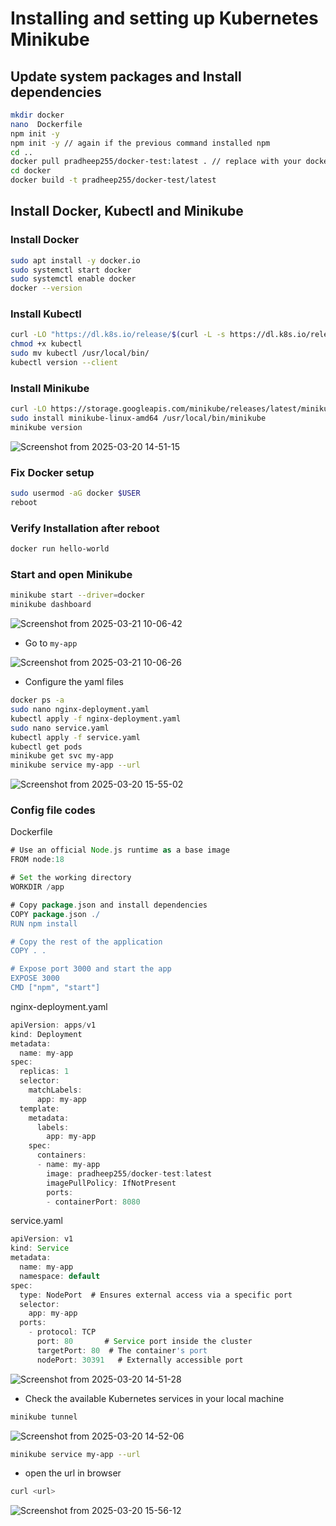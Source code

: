 # Installing and setting up Kubernetes Minikube

## Update system packages and Install dependencies

```bash
mkdir docker
nano  Dockerfile
npm init -y
npm init -y // again if the previous command installed npm
cd ..
docker pull pradheep255/docker-test:latest . // replace with your docker uid/repo:image_tag
cd docker
docker build -t pradheep255/docker-test/latest
```
## Install Docker, Kubectl and Minikube
### Install Docker
```bash
sudo apt install -y docker.io
sudo systemctl start docker
sudo systemctl enable docker
docker --version
```
### Install Kubectl
```bash
curl -LO "https://dl.k8s.io/release/$(curl -L -s https://dl.k8s.io/release/stable.txt)/bin/linux/amd64/kubectl"
chmod +x kubectl
sudo mv kubectl /usr/local/bin/
kubectl version --client
```
### Install Minikube
```bash
curl -LO https://storage.googleapis.com/minikube/releases/latest/minikube-linux-amd64
sudo install minikube-linux-amd64 /usr/local/bin/minikube
minikube version
```

![Screenshot from 2025-03-20 14-51-15](https://github.com/user-attachments/assets/a5ad69b0-f01c-4c48-bd11-aa5741044d42)

### Fix Docker setup
```bash
sudo usermod -aG docker $USER
reboot
```

### Verify Installation after reboot
```bash
docker run hello-world
```
### Start and open Minikube
```bash
minikube start --driver=docker
minikube dashboard
```
![Screenshot from 2025-03-21 10-06-42](https://github.com/user-attachments/assets/a7e17f08-0317-47cb-b171-dc2cb263e2f7)
 - Go to `my-app`

![Screenshot from 2025-03-21 10-06-26](https://github.com/user-attachments/assets/c506430f-b607-4d2a-b95e-83fe1bc16427)

- Configure the yaml files
  
```bash
docker ps -a
sudo nano nginx-deployment.yaml
kubectl apply -f nginx-deployment.yaml
sudo nano service.yaml
kubectl apply -f service.yaml
kubectl get pods
minikube get svc my-app
minikube service my-app --url
```
![Screenshot from 2025-03-20 15-55-02](https://github.com/user-attachments/assets/4064e81c-505d-4ec8-a723-5df241e70715)
### Config file codes
Dockerfile
```groovy
# Use an official Node.js runtime as a base image
FROM node:18

# Set the working directory
WORKDIR /app

# Copy package.json and install dependencies
COPY package.json ./
RUN npm install

# Copy the rest of the application
COPY . .

# Expose port 3000 and start the app
EXPOSE 3000
CMD ["npm", "start"]
```

nginx-deployment.yaml
```groovy
apiVersion: apps/v1
kind: Deployment
metadata:
  name: my-app
spec:
  replicas: 1
  selector:
    matchLabels:
      app: my-app
  template:
    metadata:
      labels:
        app: my-app
    spec:
      containers:
      - name: my-app
        image: pradheep255/docker-test:latest
        imagePullPolicy: IfNotPresent
        ports:
        - containerPort: 8080
```

service.yaml
```groovy
apiVersion: v1
kind: Service
metadata:
  name: my-app
  namespace: default
spec:
  type: NodePort  # Ensures external access via a specific port
  selector:
    app: my-app
  ports:
    - protocol: TCP
      port: 80       # Service port inside the cluster
      targetPort: 80  # The container's port
      nodePort: 30391   # Externally accessible port
```
![Screenshot from 2025-03-20 14-51-28](https://github.com/user-attachments/assets/25c6a967-03da-4ba9-8562-cdfb45e3256d)

- Check the available Kubernetes services in your local machine
```bash
minikube tunnel
```
![Screenshot from 2025-03-20 14-52-06](https://github.com/user-attachments/assets/37cf98a2-f0a8-4eab-a8f9-8a5d464076c4)
```bash
minikube service my-app --url
```
 - open the url in browser
```bash
curl <url>
```
![Screenshot from 2025-03-20 15-56-12](https://github.com/user-attachments/assets/36a19b32-95a8-4df0-b49d-62a8444b5fa8)
